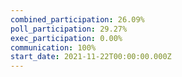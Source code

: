 ```yaml
---
combined_participation: 26.09%
poll_participation: 29.27%
exec_participation: 0.00%
communication: 100%
start_date: 2021-11-22T00:00:00.000Z
---
```

